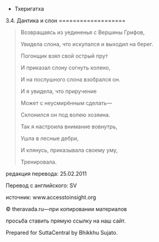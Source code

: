 









* Тхеригатха


3\.4\. Дантика и слон
\=\=\=\=\=\=\=\=\=\=\=\=\=\=\=\=\=\=\=




> Возвращаясь из уединенья с Вершины Грифов,  
> 
> Увидела слона, что искупался и выходил на берег\.  
> 
> Погонщик взял свой острый прут  
> 
> И приказал слону согнуть колено,  
> 
> И на послушного слона взобрался он\.
> 
> 
> И я увидела, что приручение  
> 
> Может с неусмирённым сделать—  
> 
> Склонился он под волею хозяина\.
> 
> 
> Так я настроила внимание вовнутрь,  
> 
> Ушла в лесные дебри,  
> 
> И клянусь, приказывала своему уму,  
> 
> Тренировала\.



редакция перевода: 25\.02\.2011


Перевод с английского: SV


источник: www\.accesstoinsight\.org


© theravada\.ru—при копировании материалов


просьба ставить прямую ссылку на наш сайт\.


Prepared for SuttaCentral by Bhikkhu Sujato\.






